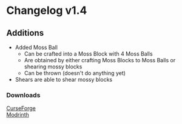 # Changelog v1.4

## Additions
- Added Moss Ball
  - Can be crafted into a Moss Block with 4 Moss Balls
  - Are obtained by either crafting Moss Blocks to Moss Balls or shearing mossy blocks
  - Can be thrown (doesn't do anything yet)
- Shears are able to shear mossy blocks

### Downloads
[CurseForge](https://curseforge.com/minecraft/mc-mods/nemos-mossy-blocks) <br>
[Modrinth](https://modrinth.com/mod/nemos-mossy-blocks)